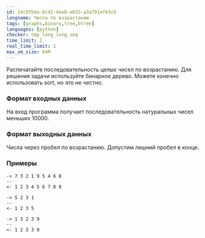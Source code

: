 ```yaml
---
id: 14c9fbda-0cd1-4ee8-a655-a3a791ef63cb
longname: Числа по возрастанию
tags: [graphs,binary,tree,btree]
languages: [python]
checker: cmp_long_long_seq
time_limit: 1
real_time_limit: 1
max_vm_size: 64M
---
```


Распечатайте последовательность целых чисел по возрастанию. Для решения задачи используйте бинарное дерево. Можете конечно использовать sort, но это не честно.

### Формат входных данных

На вход программа получает последовательность натуральных чисел меньших 10000.

### Формат выходных данных

Числа через пробел по возрастанию. Допустим лишний пробел в конце.

### Примеры

```
-> 7 3 2 1 9 5 4 6 8
--
<- 1 2 3 4 5 6 7 8 9
```

```
-> 5 2 3 1
--
<- 1 2 3 5
```

```
-> 1 3 2 3 9
--
<- 1 2 3 3 9
```
